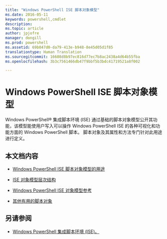 ```yaml
---
title: "Windows PowerShell ISE 脚本对象模型"
ms.date: 2016-05-11
keywords: powershell,cmdlet
description: 
ms.topic: article
author: jpjofre
manager: dongill
ms.prod: powershell
ms.assetid: 69b047d0-da79-413e-b948-8e45d05d1f85
translationtype: Human Translation
ms.sourcegitcommit: 16608d8b97ec816d77ec7b8ac2438a4d64b55fba
ms.openlocfilehash: 3b3c7561466db47f9bbf5b3bdc41719521a8f002

---
```


# Windows PowerShell ISE 脚本对象模型
  Windows PowerShell® 集成脚本环境 (ISE) 通过基础的脚本对象模型公开其功能，该模型能使用户写入可以操作 Windows PowerShell ISE 的各种可视化和功能方面的 Windows PowerShell 脚本。 脚本对象及其属性和方法专门针对此用途进行定义。

## 本文档内容

-   [Windows PowerShell ISE 脚本对象模型的用途](Purpose-of-the-Windows-PowerShell-ISE-Scripting-Object-Model.md)

-   [ISE 对象模型层次结构](The-ISE-Object-Model-Hierarchy.md)

-   [Windows PowerShell ISE 对象模型参考](Windows-PowerShell-ISE-Object-Model-Reference.md)

-   [其他有用的脚本对象](../../getting-started/cookbooks/Other-Useful-Scripting-Objects.md)

## 另请参阅
- [Windows PowerShell 集成脚本环境 &#40;ISE&#41;。](../../getting-started/fundamental/Windows-PowerShell-Integrated-Scripting-Environment--ISE-.md)

  



<!--HONumber=Oct16_HO1-->


